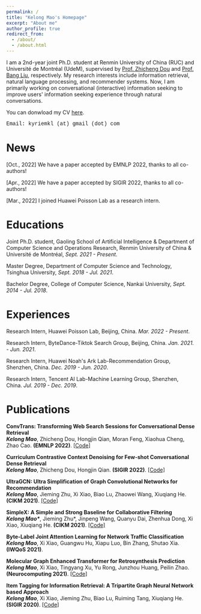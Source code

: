 ```yaml
---
permalink: /
title: "Kelong Mao's Homepage"
excerpt: "About me"
author_profile: true
redirect_from: 
  - /about/
  - /about.html
---
```

I am a 2nd-year joint Ph.D. student at Renmin University of China (RUC) and Université de Montréal (UdeM), supervised by [Prof. Zhicheng Dou](http://playbigdata.ruc.edu.cn/dou/) and [Prof. Bang Liu](https://www-labs.iro.umontreal.ca/~liubang/), respectively.
My research interests include information retrieval, natural language processing, and recommender systems.
Now, I am primarily working on conversational (interactive) information seeking to improve users' information seeking experience through natural conversations.

You can donwload my CV [here](https://drive.google.com/file/d/1D_v4JGLXdktvoX3Fr4E36TtqtoTxN6JJ/view?usp=sharing).

<font face="Courier New">Email: kyriemkl (at) gmail (dot) com</font>
<br>

News
======

[Oct., 2022] We have a paper accepted by EMNLP 2022, thanks to all co-authors!

[Apr., 2022] We have a paper accepted by SIGIR 2022, thanks to all co-authors!

[Mar., 2022] I joined Huawei Poisson Lab as a research intern.



Educations
======
Joint Ph.D. student, Gaoling School of Artificial Intelligence & Department of Computer Science and Operations Research, Renmin University of China & Université de Montréal, *Sept. 2021 - Present*.

Master Degree, Department of Computer Science and Technology, Tsinghua University, *Sept. 2018 - Jul. 2021*.

Bachelor Degree, College of Computer Science, Nankai University, *Sept. 2014 - Jul. 2018*.



Experiences
======
Research Intern, Huawei Poisson Lab, Beijing, China. *Mar. 2022 - Present*. 

Research Intern, ByteDance-Tiktok Search Group, Beijing, China. *Jan. 2021. - Jun. 2021*. 

Research Intern, Huawei Noah's Ark Lab-Recommendation Group, Shenzhen, China. *Dec. 2019 - Jun. 2020*.

Research Intern, Tencent AI Lab-Machine Learning Group, Shenzhen, China. *Jul. 2019 - Dec. 2019*.




Publications
======

**ConvTrans: Transforming Web Search Sessions for Conversational Dense Retrieval**<br>
***Kelong Mao***, Zhicheng Dou, Hongjin Qian, Moran Feng, Xiaohua Cheng, Zhao Cao. **(EMNLP 2022)**.
[[Code]](https://github.com/kyriemao/ConvTrans)

**Curriculum Contrastive Context Denoising for Few-shot Conversational Dense Retrieval**<br>
***Kelong Mao***, Zhicheng Dou, Hongjin Qian. **(SIGIR 2022)**.
[[Code]](https://github.com/kyriemao/COTED)

**UltraGCN: Ultra Simplification of Graph Convolutional Networks for Recommendation**<br>
***Kelong Mao***, Jieming Zhu, Xi Xiao, Biao Lu, Zhaowei Wang, Xiuqiang He. **(CIKM 2021)**.
[[Code]](https://github.com/xue-pai/UltraGCN)

**SimpleX: A Simple and Strong Baseline for Collaborative Filtering**<br>
***Kelong Mao\****, Jieming Zhu*, Jinpeng Wang, Quanyu Dai, Zhenhua Dong, Xi Xiao, Xiuqiang He. **(CIKM 2021)**.
[[Code]](https://github.com/openbenchmark/BARS/tree/master/candidate_matching)


**Byte-Label Joint Attention Learning for Network Traffic Classification**<br>
***Kelong Mao***, Xi Xiao, Guangwu Hu, Xiapu Luo, Bin Zhang, Shutao Xia. **(IWQoS 2021)**.


**Molecular Graph Enhanced Transformer for Retrosynthesis Prediction**<br>
***Kelong Mao***, Xi Xiao, Tingyang Xu, Yu Rong, Junzhou Huang, Peilin Zhao. **(Neurocomputing 2021)**.
[[Code]](https://github.com/kyriemao/MGET)


**Item Tagging for Information Retrieval: A Tripartite Graph Neural Network based Approach**<br>
***Kelong Mao***, Xi Xiao, Jieming Zhu, Biao Lu, Ruiming Tang, Xiuqiang He. **(SIGIR 2020)**.
[[Code]](https://github.com/kyriemao/TagGNN-SIGIR)

